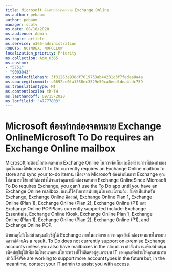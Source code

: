 ```yaml
---
title: Microsoft ต้องทำกล่องจดหมาย Exchange Online
ms.author: pebaum
author: pebaum
manager: scotv
ms.date: 08/10/2020
ms.audience: Admin
ms.topic: article
ms.service: o365-administration
ROBOTS: NOINDEX, NOFOLLOW
localization_priority: Priority
ms.collection: Adm_O365
ms.custom:
- "5751"
- "9003043"
ms.openlocfilehash: 3f31263e938df7019753ab44231c3f7fedea8a4a
ms.sourcegitcommit: c6692ce0fa1358ec3529e59ca0ecdfdea4cdc759
ms.translationtype: MT
ms.contentlocale: th-TH
ms.lasthandoff: 09/15/2020
ms.locfileid: "47777803"
---
```

# <a name="microsoft-to-do-requires-an-exchange-online-mailbox"></a><span data-ttu-id="6303b-102">Microsoft ต้องทำกล่องจดหมาย Exchange Online</span><span class="sxs-lookup"><span data-stu-id="6303b-102">Microsoft To Do requires an Exchange Online mailbox</span></span>

<span data-ttu-id="6303b-103">Microsoft จะต้องมีกล่องจดหมาย Exchange Online ในการจัดเก็บและซิงค์รายการที่ต้องทำของคุณในขณะนี้</span><span class="sxs-lookup"><span data-stu-id="6303b-103">Microsoft To Do currently requires an Exchange Online mailbox to store and sync your to-do items.</span></span> <span data-ttu-id="6303b-104">เนื่องจาก Microsoft ต้องดำเนินการ Exchange คุณไม่สามารถใช้แอปที่ต้องทำได้จนกว่าคุณจะมีกล่องจดหมาย Exchange Online</span><span class="sxs-lookup"><span data-stu-id="6303b-104">Since Microsoft To Do requires Exchange, you can't use the To Do app until you have an Exchange Online mailbox.</span></span> <span data-ttu-id="6303b-105">แผนที่ได้รับการสนับสนุนในขณะนี้รวมถึง: สิ่งจำเป็นสำหรับ Exchange, Exchange Online คีออสค์, Exchange Online Plan 1, Exchange Online (Plan 1), Exchange Online (Plan 2), Exchange Online (P1) และ Exchange Online POP</span><span class="sxs-lookup"><span data-stu-id="6303b-105">Plans currently supported include: Exchange Essentials, Exchange Online Kiosk, Exchange Online Plan 1, Exchange Online (Plan 1), Exchange Online (Plan 2), Exchange Online (P1), and Exchange Online POP.</span></span>

<span data-ttu-id="6303b-106">ด้วยเหตุนี้ยังไม่สนับสนุนบัญชีผู้ใช้ Exchange ภายในองค์กรนอกจากคุณยังมีกล่องจดหมายในระบบคลาวด์ด้วย</span><span class="sxs-lookup"><span data-stu-id="6303b-106">As a result, To Do does not currently support on-premise Exchange accounts unless you also have mailboxes in the cloud.</span></span> <span data-ttu-id="6303b-107">เรากำลังทำงานเพื่อสนับสนุนชนิดบัญชีผู้ใช้เพิ่มเติมในอนาคตแต่ในระหว่างนี้ให้ติดต่อผู้ดูแลระบบ IT ของคุณเพื่อช่วยให้คุณสามารถเข้าถึงได้</span><span class="sxs-lookup"><span data-stu-id="6303b-107">We are working to support more account types in the future but, in the meantime, contact your IT admin to assist you with access.</span></span>